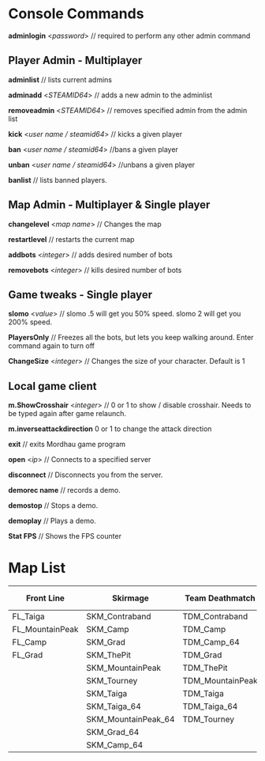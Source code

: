 
# Console Commands
**adminlogin** <*password*> // required to perform any other admin command

## Player Admin - Multiplayer
**adminlist** // lists current admins

**adminadd** <*STEAMID64*> // adds a new admin to the adminlist

**removeadmin** <*STEAMID64*> // removes specified admin from the admin list

**kick** <*user name / steamid64*> // kicks a given player

**ban** <*user name / steamid64*> //bans a given player

**unban** <*user name / steamid64*> //unbans a given player

**banlist** // lists banned players.

## Map Admin - Multiplayer & Single player
**changelevel** <*map name*> // Changes the map

**restartlevel** // restarts the current map

**addbots** <*integer*> // adds desired number of bots

**removebots** <*integer*> // kills desired number of bots

## Game tweaks - Single player
**slomo** <*value*> // slomo .5 will get you 50% speed. slomo 2 will get you 200% speed.

**PlayersOnly** // Freezes all the bots, but lets you keep walking around. Enter command again to turn off

**ChangeSize** <*integer*> // Changes the size of your character. Default is 1

## Local game client
**m.ShowCrosshair** <*integer*> // 0 or 1 to show / disable crosshair. Needs to be typed again after game relaunch.

**m.inverseattackdirection** <integer> 0 or 1 to change the attack direction
 
**exit** // exits Mordhau game program

**open** <*ip*> // Connects to a specified server

**disconnect** // Disconnects you from the server.

**demorec name** // records a demo.

**demostop** // Stops a demo.

**demoplay** // Plays a demo.

**Stat FPS** // Shows the FPS counter

# Map List
|Front Line|Skirmage|Team Deathmatch|Free For All|Horde|Battle Royale|
|--|--|--|--|--|--|
|FL_Taiga  |SKM_Contraband|TDM_Contraband|FFA_Contraband |HRD_Camp|BR_Grad|
|FL_MountainPeak|SKM_Camp|TDM_Camp|FFA_Camp|HRD_Grad|BR_Taiga|
|FL_Camp |SKM_Grad|TDM_Camp_64|FFA_Grad |HRD_Taiga||
|FL_Grad |SKM_ThePit |TDM_Grad|FFA_ThePit|HRD_MountainPeak ||
||SKM_MountainPeak|TDM_ThePit |FFA_MountainPeak|||
||SKM_Tourney|TDM_MountainPeak|FFA_Taiga|||
||SKM_Taiga|TDM_Taiga|FFA_Tourney |||
||SKM_Taiga_64|TDM_Taiga_64||||
||SKM_MountainPeak_64|TDM_Tourney ||||
||SKM_Grad_64|||||
||SKM_Camp_64 |||||



